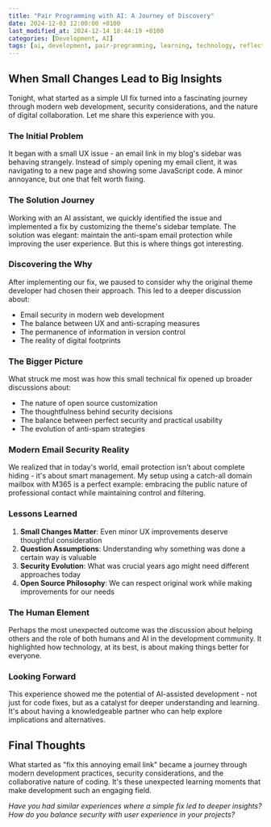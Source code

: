 ```yaml
---
title: "Pair Programming with AI: A Journey of Discovery"
date: 2024-12-03 12:00:00 +0100
last_modified_at: 2024-12-14 18:44:19 +0100
categories: [Development, AI]
tags: [ai, development, pair-programming, learning, technology, reflection]
---
```


## When Small Changes Lead to Big Insights

Tonight, what started as a simple UI fix turned into a fascinating journey through modern web development, security considerations, and the nature of digital collaboration. Let me share this experience with you.

### The Initial Problem

It began with a small UX issue - an email link in my blog's sidebar was behaving strangely. Instead of simply opening my email client, it was navigating to a new page and showing some JavaScript code. A minor annoyance, but one that felt worth fixing.

### The Solution Journey

Working with an AI assistant, we quickly identified the issue and implemented a fix by customizing the theme's sidebar template. The solution was elegant: maintain the anti-spam email protection while improving the user experience. But this is where things got interesting.

### Discovering the Why

After implementing our fix, we paused to consider why the original theme developer had chosen their approach. This led to a deeper discussion about:

- Email security in modern web development
- The balance between UX and anti-scraping measures
- The permanence of information in version control
- The reality of digital footprints

### The Bigger Picture

What struck me most was how this small technical fix opened up broader discussions about:

- The nature of open source customization
- The thoughtfulness behind security decisions
- The balance between perfect security and practical usability
- The evolution of anti-spam strategies

### Modern Email Security Reality

We realized that in today's world, email protection isn't about complete hiding - it's about smart management. My setup using a catch-all domain mailbox with M365 is a perfect example: embracing the public nature of professional contact while maintaining control and filtering.

### Lessons Learned

1. **Small Changes Matter**: Even minor UX improvements deserve thoughtful consideration
2. **Question Assumptions**: Understanding why something was done a certain way is valuable
3. **Security Evolution**: What was crucial years ago might need different approaches today
4. **Open Source Philosophy**: We can respect original work while making improvements for our needs

### The Human Element

Perhaps the most unexpected outcome was the discussion about helping others and the role of both humans and AI in the development community. It highlighted how technology, at its best, is about making things better for everyone.

### Looking Forward

This experience showed me the potential of AI-assisted development - not just for code fixes, but as a catalyst for deeper understanding and learning. It's about having a knowledgeable partner who can help explore implications and alternatives.

## Final Thoughts

What started as "fix this annoying email link" became a journey through modern development practices, security considerations, and the collaborative nature of coding. It's these unexpected learning moments that make development such an engaging field.

_Have you had similar experiences where a simple fix led to deeper insights? How do you balance security with user experience in your projects?_
